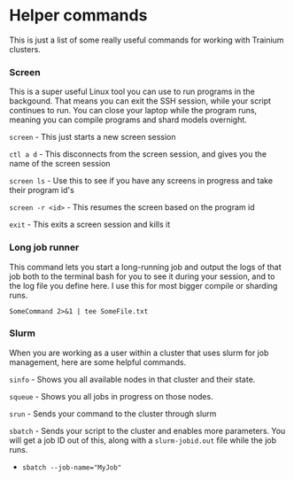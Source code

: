# Helper commands
This is just a list of some really useful commands for working with Trainium clusters.

### Screen
This is a super useful Linux tool you can use to run programs in the backgound. That means you can exit the SSH session, while your script continues to run. You can close your laptop while the program runs, meaning you can compile programs and shard models overnight.

`screen` - This just starts a new screen session

`ctl a d` - This disconnects from the screen session, and gives you the name of the screen session

`screen ls` - Use this to see if you have any screens in progress and take their program id's

`screen -r <id>` - This resumes the screen based on the program id

`exit` - This exits a screen session and kills it


### Long job runner
This command lets you start a long-running job and output the logs of that job both to the terminal bash for you to see it during your session, and to the log file you define here. I use this for most bigger compile or sharding runs.

`SomeCommand 2>&1 | tee SomeFile.txt`


### Slurm
When you are working as a user within a cluster that uses slurm for job management, here are some helpful commands.

`sinfo` - Shows you all available nodes in that cluster and their state.

`squeue` - Shows you all jobs in progress on those nodes.

`srun` - Sends your command to the cluster through slurm

`sbatch` - Sends your script to the cluster and enables more parameters. You will get a job ID out of this, along with a `slurm-jobid.out` file while the job runs.

  - `sbatch --job-name="MyJob"`
